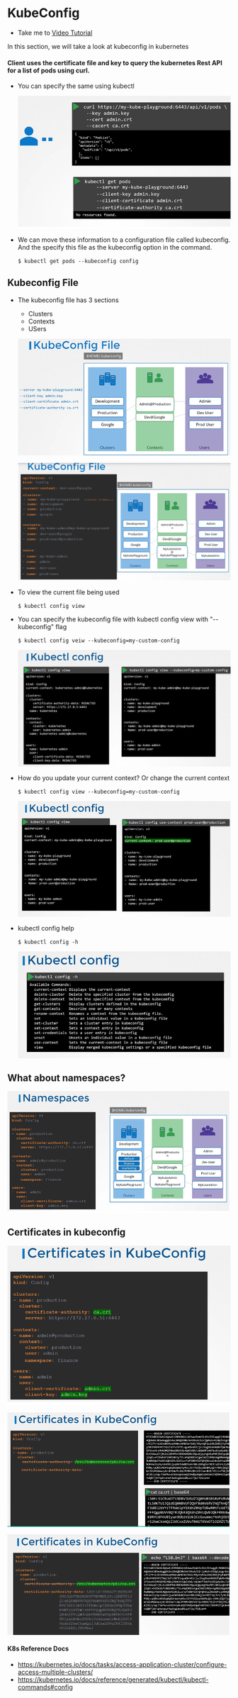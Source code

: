 # KubeConfig 
  - Take me to [Video Tutorial](https://kodekloud.com/topic/kubeconfig/)

In this section, we will take a look at kubeconfig in kubernetes


#### Client uses the certificate file and key to query the kubernetes Rest API for a list of pods using curl.
- You can specify the same using kubectl

  ![kc1](../../images/kc1.PNG)
  
- We can move these information to a configuration file called kubeconfig. And the specify this file as the kubeconfig option in the command.
  ```
  $ kubectl get pods --kubeconfig config
  ```
  
## Kubeconfig File
- The kubeconfig file has 3 sections
  - Clusters
  - Contexts
  - USers
  
  ![kc4](../../images/kc4.PNG)
  
  ![kc5](../../images/kc5.PNG)
  
- To view the current file being used
  ```
  $ kubectl config view
  ```
- You can specify the kubeconfig file with kubectl config view with "--kubeconfig" flag
  ```
  $ kubectl config veiw --kubeconfig=my-custom-config
  ```
  
  ![kc6](../../images/kc6.PNG)
  
- How do you update your current context? Or change the current context
  ```
  $ kubectl config view --kubeconfig=my-custom-config
  ```
  
  ![kc7](../../images/kc7.PNG)
  
- kubectl config help
  ```
  $ kubectl config -h
  ```
  
  ![kc8](../../images/kc8.PNG)
  
## What about namespaces?

  ![kc9](../../images/kc9.PNG)
 
## Certificates in kubeconfig

  ![kc10](../../images/kc10.PNG)
 
  ![kc12](../../images/kc12.PNG)
  
  ![kc11](../../images/kc11.PNG)
 
#### K8s Reference Docs
- https://kubernetes.io/docs/tasks/access-application-cluster/configure-access-multiple-clusters/
- https://kubernetes.io/docs/reference/generated/kubectl/kubectl-commands#config
